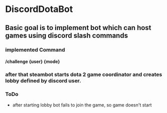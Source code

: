 # DiscordDotaBot

## Basic goal is to implement bot which can host games using discord slash commands

### implemented Command
#### /challenge {user} {mode}

### after that steambot starts dota 2 game coordinator and creates lobby defined by discord user.

### ToDo
- after starting lobby bot fails to join the game, so game doesn't start
